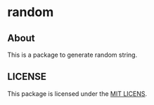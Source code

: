 # random

## About
This is a package to generate random string.

## LICENSE
This package is licensed under the [MIT LICENS](http://yosida95.mit-license.org/).
